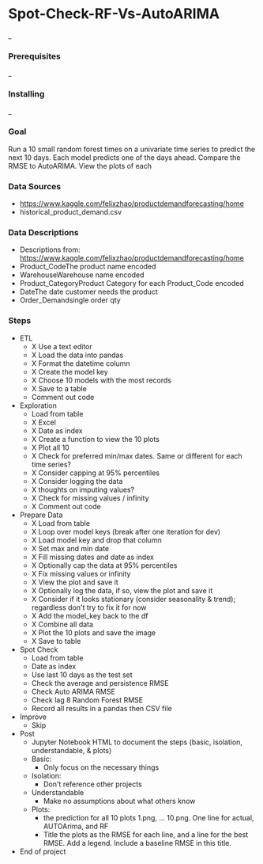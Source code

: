 # Spot-Check-RF-Vs-AutoARIMA

_

### Prerequisites

_

### Installing

_

### Goal

Run a 10 small random forest times on a univariate time series to predict the next 10 days.  Each model predicts one of the days ahead.  Compare the RMSE to AutoARIMA.  View the plots of each

### Data Sources

- https://www.kaggle.com/felixzhao/productdemandforecasting/home
- historical_product_demand.csv

### Data Descriptions

- Descriptions from: https://www.kaggle.com/felixzhao/productdemandforecasting/home
- Product_CodeThe product name encoded
- WarehouseWarehouse name encoded
- Product_CategoryProduct Category for each Product_Code encoded
- DateThe date customer needs the product
- Order_Demandsingle order qty


### Steps

- ETL
  - X Use a text editor
  - X Load the data into pandas
  - X Format the datetime column
  - X Create the model key
  - X Choose 10 models with the most records
  - X Save to a table
  - Comment out code
- Exploration
  - Load from table
  - X Excel
  - X Date as index
  - X Create a function to view the 10 plots
  - X Plot all 10
  - X Check for preferred min/max dates.  Same or different for each time series?
  - X Consider capping at 95% percentiles
  - X Consider logging the data
  - X thoughts on imputing values?
  - X Check for missing values / infinity
  - X Comment out code  
- Prepare Data
  - X Load from table
  - X Loop over model keys (break after one iteration for dev)  
  - X Load model key and drop that column
  - X Set max and min date
  - X Fill missing dates and date as index
  - X Optionally cap the data at 95% percentiles
  - X Fix missing values or infinity
  - X View the plot and save it
  - X Optionally log the data, if so, view the plot and save it
  - X Consider if it looks stationary (consider seasonality & trend); regardless don't try to fix it for now
  - X Add the model_key back to the df
  - X Combine all data
  - X Plot the 10 plots and save the image
  - X Save to table
- Spot Check
  - Load from table
  - Date as index
  - Use last 10 days as the test set
  - Check the average and persistence RMSE
  - Check Auto ARIMA RMSE
  - Check lag 8 Random Forest RMSE
  - Record all results in a pandas then CSV file
- Improve
  - Skip
- Post
  - Jupyter Notebook HTML to document the steps (basic, isolation, understandable, & plots)
  - Basic:
    - Only focus on the necessary things
  - Isolation:
    - Don't reference other projects
  - Understandable
    - Make no assumptions about what others know
  - Plots:
    - the prediction for all 10 plots 1.png, ... 10.png.  One line for actual, AUTOArima, and RF
    - Title the plots as the RMSE for each line, and a line for the best RMSE.  Add a legend.  Include a baseline RMSE in this title.
- End of project
